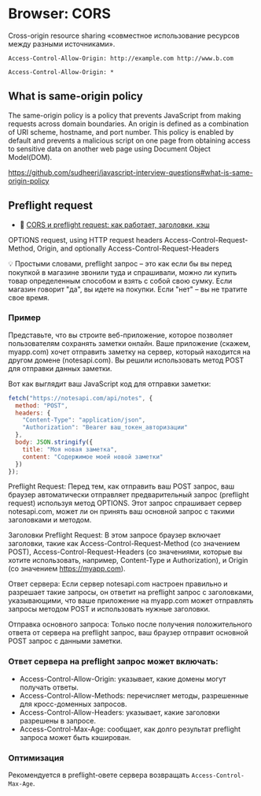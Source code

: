# Browser: CORS

Cross-origin resource sharing «совместное использование ресурсов между разными источниками».

```
Access-Control-Allow-Origin: http://example.com http://www.b.com
```

```
Access-Control-Allow-Origin: *
```

## What is same-origin policy

The same-origin policy is a policy that prevents JavaScript from making requests across domain boundaries. An origin is defined as a combination of URI scheme, hostname, and port number. This policy is enabled by default and prevents a malicious script on one page from obtaining access to sensitive data on another web page using Document Object Model(DOM).

https://github.com/sudheerj/javascript-interview-questions#what-is-same-origin-policy

## Preflight request

- :beginner: [CORS и preflight request: как работает, заголовки, кэш](https://sky.pro/wiki/javascript/cors-i-preflight-request-kak-rabotaet-zagolovki-kesh/)

OPTIONS request, using HTTP request headers Access-Control-Request-Method, Origin, and optionally Access-Control-Request-Headers

💡 Простыми словами, preflight запрос – это как если бы вы перед покупкой в магазине звонили туда и спрашивали, можно ли купить товар определенным способом и взять с собой свою сумку. Если магазин говорит "да", вы идете на покупки. Если "нет" – вы не тратите свое время.

### Пример

Представьте, что вы строите веб-приложение, которое позволяет пользователям сохранять заметки онлайн. Ваше приложение (скажем, myapp.com) хочет отправить заметку на сервер, который находится на другом домене (notesapi.com). Вы решили использовать метод POST для отправки данных заметки.

Вот как выглядит ваш JavaScript код для отправки заметки:

```js
fetch("https://notesapi.com/api/notes", {
  method: "POST",
  headers: {
    "Content-Type": "application/json",
    "Authorization": "Bearer ваш_токен_авторизации"
  },
  body: JSON.stringify({
    title: "Моя новая заметка",
    content: "Содержимое моей новой заметки"
  })
});
```

Preflight Request: Перед тем, как отправить ваш POST запрос, ваш браузер автоматически отправляет предварительный запрос (preflight request) используя метод OPTIONS. Этот запрос спрашивает сервер notesapi.com, может ли он принять ваш основной запрос с такими заголовками и методом.

Заголовки Preflight Request: В этом запросе браузер включает заголовки, такие как Access-Control-Request-Method (со значением POST), Access-Control-Request-Headers (со значениями, которые вы хотите использовать, например, Content-Type и Authorization), и Origin (со значением https://myapp.com).

Ответ сервера: Если сервер notesapi.com настроен правильно и разрешает такие запросы, он ответит на preflight запрос с заголовками, указывающими, что ваше приложение на myapp.com может отправлять запросы методом POST и использовать нужные заголовки.

Отправка основного запроса: Только после получения положительного ответа от сервера на preflight запрос, ваш браузер отправит основной POST запрос с данными заметки.

### Ответ сервера на preflight запрос может включать:

- Access-Control-Allow-Origin: указывает, какие домены могут получать ответы.
- Access-Control-Allow-Methods: перечисляет методы, разрешенные для кросс-доменных запросов.
- Access-Control-Allow-Headers: указывает, какие заголовки разрешены в запросе.
- Access-Control-Max-Age: сообщает, как долго результат preflight запроса может быть кэширован.

### Оптимизация

Рекомендуется в preflight-овете сервера возвращать `Access-Control-Max-Age`.
